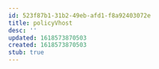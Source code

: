 ```yaml
---
id: 523f87b1-31b2-49eb-afd1-f8a92403072e
title: policyVhost
desc: ''
updated: 1618573870503
created: 1618573870503
stub: true
---
```


